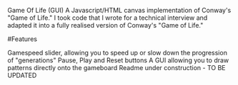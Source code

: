 Game Of Life (GUI)
A Javascript/HTML canvas implementation of Conway's "Game of Life." I took code that I wrote for a technical interview and adapted it into a fully realised version of Conway's "Game of Life."

#Features

Gamespeed slider, allowing you to speed up or slow down the progression of "generations"
Pause, Play and Reset buttons
A GUI allowing you to draw patterns directly onto the gameboard
Readme under construction - TO BE UPDATED